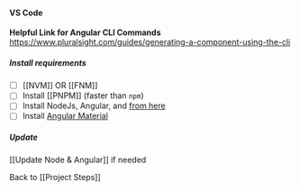 #### VS Code
**Helpful Link for Angular CLI Commands**
<https://www.pluralsight.com/guides/generating-a-component-using-the-cli>
##### Install requirements
- [ ] [[NVM]] OR [[FNM]]
- [ ] Install [[PNPM]] (faster than `npm`)
- [ ] Install NodeJs, Angular, and [from here](https://docs.google.com/document/d/1tVy1U7zdcvKKFOJ-OWY6wCle3-ts72Z7arhPSV35mUk/edit?usp=sharing)
- [ ] Install [Angular Material](https://docs.google.com/document/d/1gAoOr9fnfV8Tz4kxhtSCgs6lo7noy9gTRZGZVTpR_FY/edit)
##### Update
[[Update Node & Angular]] if needed

Back to [[Project Steps]]